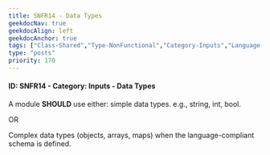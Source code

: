 ```yaml
---
title: SNFR14 - Data Types
geekdocNav: true
geekdocAlign: left
geekdocAnchor: true
tags: ["Class-Shared","Type-NonFunctional","Category-Inputs","Language-Shared","Enforcement-SHOULD","Persona-Owner","Persona-Contributor","Lifecycle-Maintenance"]
type: "posts"
priority: 170
---
```


#### ID: SNFR14 - Category: Inputs - Data Types

A module **SHOULD** use either: simple data types. e.g., string, int, bool.

OR

Complex data types (objects, arrays, maps) when the language-compliant schema is defined.
